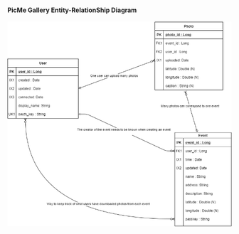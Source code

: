 #### PicMe Gallery Entity-RelationShip Diagram
[![Entity-Relationship Diagram](../image/picmeERD.png)](../pdf/picmeERD.pdf "Redirect to ERD as PDF")